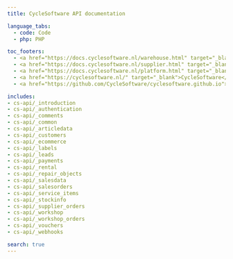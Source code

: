 ```yaml
---
title: CycleSoftware API documentation

language_tabs:
  - code: Code
  - php: PHP

toc_footers:
  - <a href="https://docs.cyclesoftware.nl/warehouse.html" target="_blank">Warehouse platform documentation</a>
  - <a href="https://docs.cyclesoftware.nl/supplier.html" target="_blank">Supplier integration documentation</a>
  - <a href="https://docs.cyclesoftware.nl/platform.html" target="_blank">Stock platform documentation</a>
  - <a href="https://cyclesoftware.nl/" target="_blank">CycleSoftware</a>
  - <a href="https://github.com/CycleSoftware/cyclesoftware.github.io">Contribute to the documentation</a>

includes:
- cs-api/_introduction
- cs-api/_authentication
- cs-api/_comments
- cs-api/_common
- cs-api/_articledata
- cs-api/_customers
- cs-api/_ecommerce
- cs-api/_labels
- cs-api/_leads
- cs-api/_payments
- cs-api/_rental
- cs-api/_repair_objects
- cs-api/_salesdata
- cs-api/_salesorders
- cs-api/_service_items
- cs-api/_stockinfo
- cs-api/_supplier_orders
- cs-api/_workshop
- cs-api/_workshop_orders
- cs-api/_vouchers
- cs-api/_webhooks

search: true
---
```

